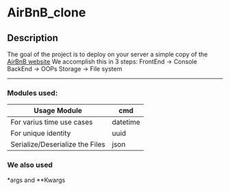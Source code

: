 # AirBnB_clone

## Description

The goal of the project is to deploy on your server a simple copy of the [AirBnB website](https://www.airbnb.com/)
We accomplish this in 3 steps:
         FrontEnd -> Console
         BackEnd -> OOPs
         Storage -> File system
_____________
### Modules used:

|Usage Module| cmd|
|-------|-------|
|For varius time use cases| datetime|
|For unique identity|uuid|
|Serialize/Deserialize the Files|json|

### We also used
*args and **Kwargs
